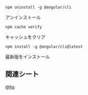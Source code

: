 ```
npm uninstall -g @angular/cli
```

アンインストール

```
npm cache verify
```

キャッシュをクリア

```
npm install -g @angular/cli@latest
```

最新版をインストール


## 関連シート

@[hs](222)


